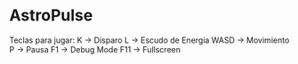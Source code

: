 # AstroPulse

Teclas para jugar:
K -> Disparo
L -> Escudo de Energia
WASD -> Movimiento
P -> Pausa
F1 -> Debug Mode
F11 -> Fullscreen
